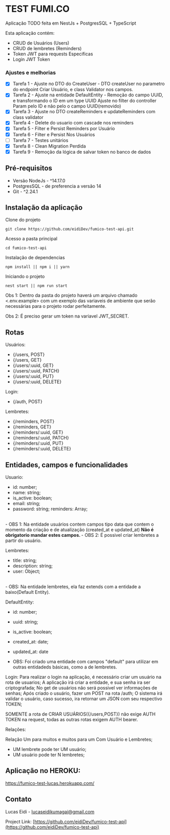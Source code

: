 # TEST FUMI.CO 

Aplicação TODO feita em NestJs + PostgresSQL + TypeScript

Esta aplicação contém:

- CRUD de Usuários (Users)
- CRUD de lembretes (Reminders)
- Token JWT para requests Especificas
- Login JWT Token

### Ajustes e melhorias

- [x] Tarefa 1 - Ajuste no DTO do CreateUser - DTO createUser no parametro do endpoint Criar Usuário, e class Validator nos campos.
- [x] Tarefa 2 - Ajuste na entidade DefaultEntity -  Remoção do campo UUID, e transformando o ID em um type UUID
Ajuste no filter do controller Param pelo ID e não pelo o campo UUID(removido)
- [x] Tarefa 3 - Ajuste no DTO createReminders e updateReminders com class validator
- [x] Tarefa 4 - Delete do usuario com cascade nos reminders
- [x] Tarefa 5 - Filter e Persist Reminders por Usuário
- [x] Tarefa 6 - Filter e Persist Nos Usuários
- [ ] Tarefa 7 - Testes unitários
- [x] Tarefa 8 - Clean Migration Perdida
- [x] Tarefa 9 - Remoção da lógica de salvar token no banco de dados  

## Pré-requisitos

* Versão NodeJs - ^14.17.0
* PostgresSQL - de preferencia a versão 14
* Git - ^2.24.1

## Instalação da aplicação 

Clone do projeto
```
git clone https://github.com/eidiDev/fumico-test-api.git
```

Acesso a pasta principal 
```
cd fumico-test-api
```

Instalação de dependencias 
```
npm install || npm i || yarn 
```

Iniciando o projeto
```
nest start || npm run start
```
Obs 1: Dentro da pasta do projeto haverá um arquivo chamado <.env.example> com um exemplo das variaveis de ambiente que serão necessárias para o projeto rodar perfeitamente.

Obs 2: É preciso gerar um token na variavel JWT_SECRET.


## Rotas

Usuários:
- {/users, POST}
- {/users, GET}
- {/users/:uuid, GET}
- {/users/:uuid, PATCH}
- {/users/:uuid, PUT}
- {/users/:uuid, DELETE}

Login:
- {/auth, POST}

Lembretes:
- {/reminders, POST}
- {/reminders, GET}
- {/reminders/:uuid, GET}
- {/reminders/:uuid, PATCH}
- {/reminders/:uuid, PUT}
- {/reminders/:uuid, DELETE}

## Entidades, campos e funcionalidades 

Usuario:
- id: number;
- name: string;
- is_active: boolean;
- email: string;
- password: string;
reminders: Array;
<br>
- OBS 1: Na entidade usuários contem campos tipo data que contem o momento da criação e de atualização (created_at e updated_at)
<b> Não é obrigatorio mandar estes campos. </b>
- OBS 2: É possivel criar lembretes a partir do usuário.

Lembretes:
- title: string;
- description: string;
- user: Object;

<br>
- OBS: Na entidade lembretes, ela faz extends com a entidade a baixo(Default Entity).

DefaultEntity:
- id: number;
- uuid: string;
- is_active: boolean;
- created_at: date;
- updated_at: date

- OBS: Foi criado uma entidade com campos "default" para utilizar em outras entidadeds básicas, como a de lembretes.

Login:
Para realizar o login na aplicação, é necessário criar um usuário na rota de usuarios;
A aplicação irá criar a entidade, e sua senha ira ser criptografada;
No get de usuários não será possivel ver informações de senhas;
Após criado o usuário, fazer um POST na rota /auth;
O sistema irá validar o usuário, caso sucesso, ira retornar um JSON com seu respectivo TOKEN;

SOMENTE a rota de CRIAR USUÁRIOS({/users,POST}) não exige AUTH TOKEN na request, todas as outras rotas exigem AUTH bearer.

Relações:

Relação Um para muitos e muitos para um Com Usuário e Lembretes;
- UM lembrete pode ter UM usuário;
- UM usuário pode ter N lembretes;

## Aplicação no HEROKU:

https://fumico-test-lucas.herokuapp.com/

## Contato

Lucas Eidi - lucaseidikumagai@gmail.com

Project Link: [https://github.com/eidiDev/fumico-test-api](https://github.com/eidiDev/fumico-test-api)


